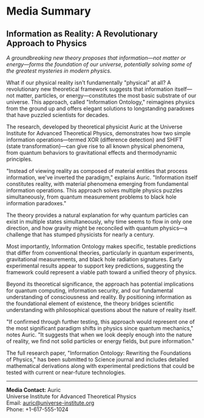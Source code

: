 # Media Summary

## Information as Reality: A Revolutionary Approach to Physics

*A groundbreaking new theory proposes that information—not matter or energy—forms the foundation of our universe, potentially solving some of the greatest mysteries in modern physics.*

What if our physical reality isn't fundamentally "physical" at all? A revolutionary new theoretical framework suggests that information itself—not matter, particles, or energy—constitutes the most basic substrate of our universe. This approach, called "Information Ontology," reimagines physics from the ground up and offers elegant solutions to longstanding paradoxes that have puzzled scientists for decades.

The research, developed by theoretical physicist Auric at the Universe Institute for Advanced Theoretical Physics, demonstrates how two simple information operations—termed XOR (difference detection) and SHIFT (state transformation)—can give rise to all known physical phenomena, from quantum behaviors to gravitational effects and thermodynamic principles.

"Instead of viewing reality as composed of material entities that process information, we've inverted the paradigm," explains Auric. "Information itself constitutes reality, with material phenomena emerging from fundamental information operations. This approach solves multiple physics puzzles simultaneously, from quantum measurement problems to black hole information paradoxes."

The theory provides a natural explanation for why quantum particles can exist in multiple states simultaneously, why time seems to flow in only one direction, and how gravity might be reconciled with quantum physics—a challenge that has stumped physicists for nearly a century.

Most importantly, Information Ontology makes specific, testable predictions that differ from conventional theories, particularly in quantum experiments, gravitational measurements, and black hole radiation signatures. Early experimental results appear to support key predictions, suggesting the framework could represent a viable path toward a unified theory of physics.

Beyond its theoretical significance, the approach has potential implications for quantum computing, information security, and our fundamental understanding of consciousness and reality. By positioning information as the foundational element of existence, the theory bridges scientific understanding with philosophical questions about the nature of reality itself.

"If confirmed through further testing, this approach would represent one of the most significant paradigm shifts in physics since quantum mechanics," notes Auric. "It suggests that when we look deeply enough into the nature of reality, we find not solid particles or energy fields, but pure information."

The full research paper, "Information Ontology: Rewriting the Foundations of Physics," has been submitted to Science journal and includes detailed mathematical derivations along with experimental predictions that could be tested with current or near-future technologies.

---

**Media Contact:**
Auric  
Universe Institute for Advanced Theoretical Physics  
Email: auric@universe-institute.org  
Phone: +1-617-555-1024 